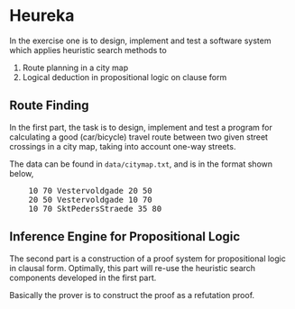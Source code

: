 Heureka
===

In the exercise one is to design, implement and test a software system which applies heuristic search methods to

1) Route planning in a city map
2) Logical deduction in propositional logic on clause form


## Route Finding
In the first part, the task is to design, implement and test a program for calculating a good (car/bicycle) travel route between two given street crossings in a city map, taking into account one-way streets.

The data can be found in `data/citymap.txt`, and is in the format shown below,

<pre>
    10 70 Vestervoldgade 20 50
    20 50 Vestervoldgade 10 70
    10 70 SktPedersStraede 35 80
</pre>


## Inference Engine for Propositional Logic
The second part is a construction of a proof system for propositional logic in clausal form. Optimally, this part will re-use the heuristic search components developed in the first part.

Basically the prover is to construct the proof as a refutation proof.
